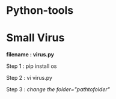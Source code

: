 # Python-tools

# Small Virus

**filename : virus.py**

Step 1 : pip install os

Step 2 : vi virus.py

Step 3 : *change the folder="_pathtofolder_"*
